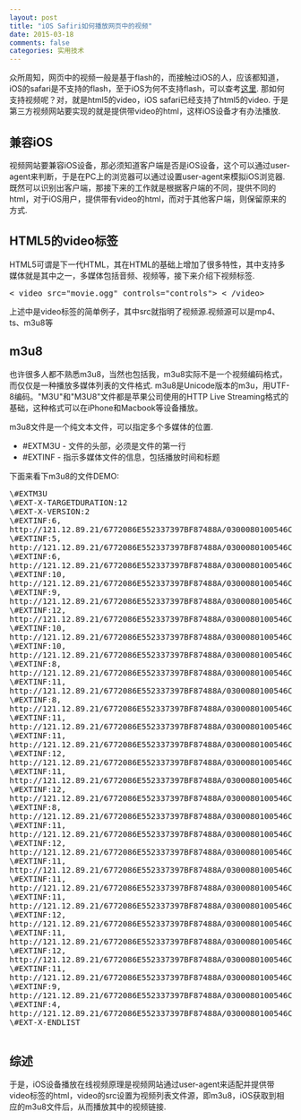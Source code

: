 ```yaml
---
layout: post
title: "iOS Safiri如何播放网页中的视频"
date: 2015-03-18
comments: false
categories: 实用技术
---
```

众所周知，网页中的视频一般是基于flash的，而接触过iOS的人，应该都知道，iOS的safari是不支持的flash，至于iOS为何不支持flash，可以查考[这里](http://www.zhihu.com/question/19609079). 那如何支持视频呢？对，就是html5的video，iOS safari已经支持了html5的video. 于是第三方视频网站要实现的就是提供带video的html，这样iOS设备才有办法播放.

## 兼容iOS
视频网站要兼容iOS设备，那必须知道客户端是否是iOS设备，这个可以通过user-agent来判断，于是在PC上的浏览器可以通过设置user-agent来模拟iOS浏览器. 既然可以识别出客户端，那接下来的工作就是根据客户端的不同，提供不同的html，对于iOS用户，提供带有video的html，而对于其他客户端，则保留原来的方式.

## HTML5的video标签
HTML5可谓是下一代HTML，其在HTML的基础上增加了很多特性，其中支持多媒体就是其中之一，多媒体包括音频、视频等，接下来介绍下视频标签.
<pre>
< video src="movie.ogg" controls="controls"> < /video>
</pre>
上述中是video标签的简单例子，其中src就指明了视频源.视频源可以是mp4、ts、m3u8等

## m3u8
也许很多人都不熟悉m3u8，当然也包括我，m3u8实际不是一个视频编码格式，而仅仅是一种播放多媒体列表的文件格式. m3u8是Unicode版本的m3u，用UTF-8编码。"M3U"和"M3U8"文件都是苹果公司使用的HTTP Live Streaming格式的基础，这种格式可以在iPhone和Macbook等设备播放。

m3u8文件是一个纯文本文件，可以指定多个多媒体的位置.

* \#EXTM3U - 文件的头部，必须是文件的第一行
* \#EXTINF - 指示多媒体文件的信息，包括播放时间和标题

下面来看下m3u8的文件DEMO:
<pre>
\#EXTM3U
\#EXT-X-TARGETDURATION:12
\#EXT-X-VERSION:2
\#EXTINF:6,
http://121.12.89.21/6772086E552337397BF87488A/0300080100546C4E8E39C501DB0DC93150BCFB-DFBD-8638-4B96-9661586BFA43.mp4?ts_start=0&ts_end=5.906&ts_seg_no=0&ts_keyframe=1
\#EXTINF:5,
http://121.12.89.21/6772086E552337397BF87488A/0300080100546C4E8E39C501DB0DC93150BCFB-DFBD-8638-4B96-9661586BFA43.mp4?ts_start=5.906&ts_end=10.661&ts_seg_no=1&ts_keyframe=1
\#EXTINF:6,
http://121.12.89.21/6772086E552337397BF87488A/0300080100546C4E8E39C501DB0DC93150BCFB-DFBD-8638-4B96-9661586BFA43.mp4?ts_start=10.661&ts_end=16.667&ts_seg_no=2&ts_keyframe=1
\#EXTINF:10,
http://121.12.89.21/6772086E552337397BF87488A/0300080100546C4E8E39C501DB0DC93150BCFB-DFBD-8638-4B96-9661586BFA43.mp4?ts_start=16.667&ts_end=27.136&ts_seg_no=3&ts_keyframe=1
\#EXTINF:9,
http://121.12.89.21/6772086E552337397BF87488A/0300080100546C4E8E39C501DB0DC93150BCFB-DFBD-8638-4B96-9661586BFA43.mp4?ts_start=27.136&ts_end=36.019&ts_seg_no=4&ts_keyframe=1
\#EXTINF:12,
http://121.12.89.21/6772086E552337397BF87488A/0300080100546C4E8E39C501DB0DC93150BCFB-DFBD-8638-4B96-9661586BFA43.mp4?ts_start=36.019&ts_end=47.823&ts_seg_no=5&ts_keyframe=1
\#EXTINF:10,
http://121.12.89.21/6772086E552337397BF87488A/0300080100546C4E8E39C501DB0DC93150BCFB-DFBD-8638-4B96-9661586BFA43.mp4?ts_start=47.823&ts_end=58.083&ts_seg_no=6&ts_keyframe=1
\#EXTINF:10,
http://121.12.89.21/6772086E552337397BF87488A/0300080100546C4E8E39C501DB0DC93150BCFB-DFBD-8638-4B96-9661586BFA43.mp4?ts_start=58.083&ts_end=67.843&ts_seg_no=7&ts_keyframe=1
\#EXTINF:8,
http://121.12.89.21/6772086E552337397BF87488A/0300080100546C4E8E39C501DB0DC93150BCFB-DFBD-8638-4B96-9661586BFA43.mp4?ts_start=67.843&ts_end=75.684&ts_seg_no=8&ts_keyframe=1
\#EXTINF:11,
http://121.12.89.21/6772086E552337397BF87488A/0300080100546C4E8E39C501DB0DC93150BCFB-DFBD-8638-4B96-9661586BFA43.mp4?ts_start=75.684&ts_end=86.862&ts_seg_no=9&ts_keyframe=1
\#EXTINF:8,
http://121.12.89.21/6772086E552337397BF87488A/0300080100546C4E8E39C501DB0DC93150BCFB-DFBD-8638-4B96-9661586BFA43.mp4?ts_start=86.862&ts_end=94.786&ts_seg_no=10&ts_keyframe=1
\#EXTINF:11,
http://121.12.89.21/6772086E552337397BF87488A/0300080100546C4E8E39C501DB0DC93150BCFB-DFBD-8638-4B96-9661586BFA43.mp4?ts_start=94.786&ts_end=105.672&ts_seg_no=11&ts_keyframe=1
\#EXTINF:11,
http://121.12.89.21/6772086E552337397BF87488A/0300080100546C4E8E39C501DB0DC93150BCFB-DFBD-8638-4B96-9661586BFA43.mp4?ts_start=105.672&ts_end=116.892&ts_seg_no=12&ts_keyframe=1
\#EXTINF:12,
http://121.12.89.21/6772086E552337397BF87488A/0300080100546C4E8E39C501DB0DC93150BCFB-DFBD-8638-4B96-9661586BFA43.mp4?ts_start=116.892&ts_end=128.529&ts_seg_no=13&ts_keyframe=1
\#EXTINF:11,
http://121.12.89.21/6772086E552337397BF87488A/0300080100546C4E8E39C501DB0DC93150BCFB-DFBD-8638-4B96-9661586BFA43.mp4?ts_start=128.529&ts_end=139.998&ts_seg_no=14&ts_keyframe=1
\#EXTINF:12,
http://121.12.89.21/6772086E552337397BF87488A/0300080100546C4E8E39C501DB0DC93150BCFB-DFBD-8638-4B96-9661586BFA43.mp4?ts_start=139.998&ts_end=151.552&ts_seg_no=15&ts_keyframe=1
\#EXTINF:8,
http://121.12.89.21/6772086E552337397BF87488A/0300080100546C4E8E39C501DB0DC93150BCFB-DFBD-8638-4B96-9661586BFA43.mp4?ts_start=151.552&ts_end=159.643&ts_seg_no=16&ts_keyframe=1
\#EXTINF:11,
http://121.12.89.21/6772086E552337397BF87488A/0300080100546C4E8E39C501DB0DC93150BCFB-DFBD-8638-4B96-9661586BFA43.mp4?ts_start=159.643&ts_end=171.071&ts_seg_no=17&ts_keyframe=1
\#EXTINF:12,
http://121.12.89.21/6772086E552337397BF87488A/0300080100546C4E8E39C501DB0DC93150BCFB-DFBD-8638-4B96-9661586BFA43.mp4?ts_start=171.071&ts_end=182.624&ts_seg_no=18&ts_keyframe=1
\#EXTINF:11,
http://121.12.89.21/6772086E552337397BF87488A/0300080100546C4E8E39C501DB0DC93150BCFB-DFBD-8638-4B96-9661586BFA43.mp4?ts_start=182.624&ts_end=193.802&ts_seg_no=19&ts_keyframe=1
\#EXTINF:11,
http://121.12.89.21/6772086E552337397BF87488A/0300080100546C4E8E39C501DB0DC93150BCFB-DFBD-8638-4B96-9661586BFA43.mp4?ts_start=193.802&ts_end=204.396&ts_seg_no=20&ts_keyframe=1
\#EXTINF:11,
http://121.12.89.21/6772086E552337397BF87488A/0300080100546C4E8E39C501DB0DC93150BCFB-DFBD-8638-4B96-9661586BFA43.mp4?ts_start=204.396&ts_end=215.324&ts_seg_no=21&ts_keyframe=1
\#EXTINF:12,
http://121.12.89.21/6772086E552337397BF87488A/0300080100546C4E8E39C501DB0DC93150BCFB-DFBD-8638-4B96-9661586BFA43.mp4?ts_start=215.324&ts_end=226.918&ts_seg_no=22&ts_keyframe=1
\#EXTINF:11,
http://121.12.89.21/6772086E552337397BF87488A/0300080100546C4E8E39C501DB0DC93150BCFB-DFBD-8638-4B96-9661586BFA43.mp4?ts_start=226.918&ts_end=237.888&ts_seg_no=23&ts_keyframe=1
\#EXTINF:12,
http://121.12.89.21/6772086E552337397BF87488A/0300080100546C4E8E39C501DB0DC93150BCFB-DFBD-8638-4B96-9661586BFA43.mp4?ts_start=237.888&ts_end=249.691&ts_seg_no=24&ts_keyframe=1
\#EXTINF:11,
http://121.12.89.21/6772086E552337397BF87488A/0300080100546C4E8E39C501DB0DC93150BCFB-DFBD-8638-4B96-9661586BFA43.mp4?ts_start=249.691&ts_end=260.327&ts_seg_no=25&ts_keyframe=1
\#EXTINF:9,
http://121.12.89.21/6772086E552337397BF87488A/0300080100546C4E8E39C501DB0DC93150BCFB-DFBD-8638-4B96-9661586BFA43.mp4?ts_start=260.327&ts_end=269.711&ts_seg_no=26&ts_keyframe=1
\#EXTINF:4,
http://121.12.89.21/6772086E552337397BF87488A/0300080100546C4E8E39C501DB0DC93150BCFB-DFBD-8638-4B96-9661586BFA43.mp4?ts_start=269.711&ts_end=273.34&ts_seg_no=27&ts_keyframe=1
\#EXT-X-ENDLIST

</pre>

## 综述
于是，iOS设备播放在线视频原理是视频网站通过user-agent来适配并提供带video标签的html，video的src设置为视频列表文件源，即m3u8，iOS获取到相应的m3u8文件后，从而播放其中的视频链接.
